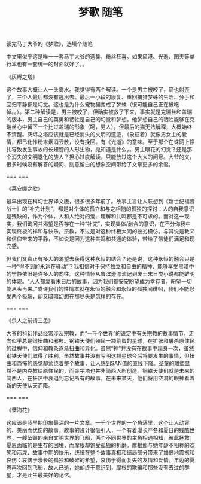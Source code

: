 ﻿---
layout: post
title: 梦歌 随笔
image: /assets/img/blog/windowskeyboard.jpg
description: >
  《梦歌》随笔
tags: [读书随笔]
---

读完马丁大爷的《梦歌》，选填个随笔

中文里似乎这是唯一一套马丁大爷的选集，粉丝狂喜。如果风港、光逝、图夫等单行本也有一套统一的封面就好了。。

《灰烬之塔》

这个故事大概让人一头雾水。我觉得有两个解读。一个是男主被咬了，箭也射歪了，三个人最后都没有逃出去。最后一小段的康复、重回捕猎梦蛛的生活、分手和回归平静都是幻觉。这也是为什么宠物猫变成了梦蛛（很可能自己正在被吃掉。。）。第二种解读是，男主被咬了，但确实被救了下来，事实就是克瑞丝和盖瑞的版本，男主自己的英勇和牺牲是自己的幻觉和梦想。他梦想自己的牺牲能够在克瑞丝心中留下一个比过盖瑞的形象（呵，男人）。但最后的猫无法解释，大概始终不清醒。灰烬之塔应该就是已经消失的文明的遗迹，（象征着）就像男女主的爱情，都已化作粉末烟消云散，没有挽回。有《光逝》的意味。至于那个在蛛网上挣扎导致发生事故的长翅膀的人形生物，鬼知道是什么。。男主眼花的幻觉？还是那个消失的文明退化的族人？担心过度解读，只能放过这个大大的问号。大爷的文，很多时候没有解答的疑问、刻意留白的想象空间带给了文章更多的余温。

=== === 

《莱安娜之歌》

最早出现在科幻世界译文版，很多很多年前了。故事主旨让人联想到《新世纪福音战士》的“补完计划”，都是对个体的孤立和与之相随的孤独的探讨：人的自我意识是残缺的，作为个体，人和人绝对的爱、理解和共鸣都是不可求的。面对这一现实，我们询问并渴望是否存在一种“补完”，实现集体/融合的意识，在不分你我中实现终极的祥和与快乐。宗教，不过是对这种终极大同的拙劣模仿。与其说是教义和信仰带来的平静，不如说是因为这种共鸣和共通的体验，带给了信徒们满足和现充感。

但我们又真正有多大的渴望去获得这种永恒的结合？还是说，这种永恒的融合只是一种“得不到的永远在骚动”？我相信对于保持独立和自由的精神、能够享受黑暗中的宁静依旧是许多人的向往。这种情怀从鲁滨逊漂流记到废土末日类小说都能鲜明的体现。“人人都爱看末日后的故事，因为我们都安安盼望成为幸存者，盼望一切能从头再来。”或许我们的性情本就在永恒的融合和永恒的孤独间徘徊，我们不能忍受两个极端，却又暗暗幻想在那尽头是怎样的存在。

=== ===

《杀人之前请三思》

大爷的科幻作品经常涉及宗教，而“一千个世界”的设定中有关宗教的故事情节，走向似乎总是很扭曲和邪典。钢铁天使们殖民一颗荒蛮的星球，在扩张和屠杀原住民的过程中，信仰和教条逐渐扭曲和异化。虽然“神”并没有在故事中现身一次，虽然钢铁天使们取得了胜利，虽然故事并没有写明这颗星球今后将要发生的事情，但扭曲和恐怖的感觉却萦绕着整个故事，让人感到SAN值的直线下降。圣童的雕塑显然不是内克教给原住民的，而金字塔也并非简西人所创造。钢铁天使们就是未来的简西人，在狂热中衰退到忘记所有的故事，在未来某天，他们将用空洞的眼神看着新的天使从天而降。

=== ===

《孽海花》

这应该是我早期印象最深的一片文章。一千个世界的一个角落里，这个让人动容的、美丽而忧伤的故事。故事的设计很吸引人，一个有着漫长严冬和夏日的残酷世界，一艘坠毁的来自文明世界的飞船，两个不同世界的主角相遇相知，彼此拯救。夏恩面临的是生存的困境，而摩根却饱受孤独的折磨。摩根那与她年龄不相称的欢笑和活泼、故事中期的快乐，统统在整个故事真相和结局部分带来了加倍地震撼和哀伤：哀伤于漫长的孤独和破碎的希望，哀伤于得而复失的友情和爱情。年迈的夏恩再次回到飞船，故人已逝，她却终于意识到，摩根的欺骗和那些没有去过的群星，才是此生最美好的记忆。
